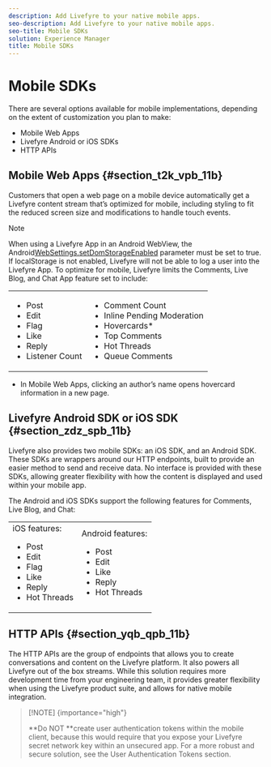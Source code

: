 ```yaml
---
description: Add Livefyre to your native mobile apps.
seo-description: Add Livefyre to your native mobile apps.
seo-title: Mobile SDKs
solution: Experience Manager
title: Mobile SDKs
---
```


# Mobile SDKs

There are several options available for mobile implementations, depending on the extent of customization you plan to make:

* Mobile Web Apps
* Livefyre Android or iOS SDKs
* HTTP APIs
## Mobile Web Apps {#section_t2k_vpb_11b}

Customers that open a web page on a mobile device automatically get a Livefyre content stream that’s optimized for mobile, including styling to fit the reduced screen size and modifications to handle touch events.

>[!NOTE]
>
>When using a Livefyre App in an Android WebView, the Android[WebSettings.setDomStorageEnabled](https://developer.android.com/reference/android/webkit/WebSettings.html) parameter must be set to true. If localStorage is not enabled, Livefyre will not be able to log a user into the Livefyre App.
To optimize for mobile, Livefyre limits the Comments, Live Blog, and Chat App feature set to include:

<table id="table_bgw_p2l_wz"> 
 <tgroup cols="2"> 
  <colspec colnum="1" colname="col1" /> 
  <colspec colnum="2" colname="col2" /> 
  <tbody> 
   <tr> 
    <td> 
     <ul id="ul_cgw_p2l_wz"> 
      <li>Post</li> 
      <li>Edit</li> 
      <li>Flag</li> 
      <li>Like</li> 
      <li>Reply</li> 
      <li>Listener Count</li> 
     </ul> </td> 
    <td> 
     <ul id="ul_dgw_p2l_wz"> 
      <li>Comment Count</li> 
      <li>Inline Pending Moderation</li> 
      <li>Hovercards*</li> 
      <li>Top Comments</li> 
      <li>Hot Threads</li> 
      <li>Queue Comments</li> 
     </ul> </td> 
   </tr> 
  </tbody> 
 </tgroup> 
</table>

* In Mobile Web Apps, clicking an author’s name opens hovercard information in a new page.

## Livefyre Android SDK or iOS SDK {#section_zdz_spb_11b}

Livefyre also provides two mobile SDKs: an iOS SDK, and an Android SDK. These SDKs are wrappers around our HTTP endpoints, built to provide an easier method to send and receive data. No interface is provided with these SDKs, allowing greater flexibility with how the content is displayed and used within your mobile app.

The Android and iOS SDKs support the following features for Comments, Live Blog, and Chat:

<table id="table_egw_p2l_wz"> 
 <tgroup cols="2"> 
  <colspec colnum="1" colname="col1" /> 
  <colspec colnum="2" colname="col2" /> 
  <tbody> 
   <tr> 
    <td>iOS features:
     <ul id="ul_fgw_p2l_wz"> 
      <li>Post</li> 
      <li>Edit</li> 
      <li>Flag</li> 
      <li>Like</li> 
      <li>Reply</li> 
      <li>Hot Threads</li> 
     </ul></td> 
    <td>Android features:
     <ul id="ul_ggw_p2l_wz"> 
      <li>Post</li> 
      <li>Edit</li> 
      <li>Like</li> 
      <li>Reply</li> 
      <li>Hot Threads</li> 
     </ul></td> 
   </tr> 
  </tbody> 
 </tgroup> 
</table>

## HTTP APIs {#section_yqb_qpb_11b}

The HTTP APIs are the group of endpoints that allows you to create conversations and content on the Livefyre platform. It also powers all Livefyre out of the box streams. While this solution requires more development time from your engineering team, it provides greater flexibility when using the Livefyre product suite, and allows for native mobile integration.

>[!NOTE] {importance="high"}
>
>**Do NOT **create user authentication tokens within the mobile client, because this would require that you expose your Livefyre secret network key within an unsecured app. For a more robust and secure solution, see the User Authentication Tokens section.

